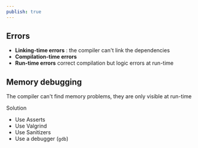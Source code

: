 ```yaml
---
publish: true
---
```

## Errors
* __Linking-time errors__ : the compiler can't link the dependencies 
* __Compilation-time errors__ 
* __Run-time errors__ correct compilation but logic errors at run-time

## Memory debugging

The compiler can't find memory problems, they are only visible at run-time

Solution
+ Use Asserts
+ Use Valgrind
+ Use Sanitizers
+ Use a debugger (`gdb`)
